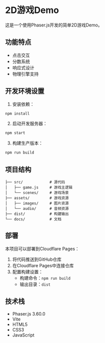 # 2D游戏Demo

这是一个使用Phaser.js开发的简单2D游戏Demo。

## 功能特点

- 点击交互
- 分数系统
- 响应式设计
- 物理引擎支持

## 开发环境设置

1. 安装依赖：
```bash
npm install
```

2. 启动开发服务器：
```bash
npm start
```

3. 构建生产版本：
```bash
npm run build
```

## 项目结构

```
├── src/            # 源代码
│   ├── game.js     # 游戏主逻辑
│   └── scenes/     # 游戏场景
├── assets/         # 游戏资源
│   ├── images/     # 图片资源
│   └── audio/      # 音频资源
├── dist/           # 构建输出
└── docs/           # 文档
```

## 部署

本项目可以部署到Cloudflare Pages：

1. 将代码推送到GitHub仓库
2. 在Cloudflare Pages中连接仓库
3. 配置构建设置：
   - 构建命令：`npm run build`
   - 输出目录：`dist`

## 技术栈

- Phaser.js 3.60.0
- Vite
- HTML5
- CSS3
- JavaScript 